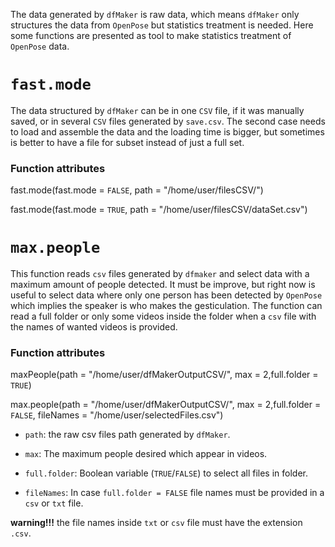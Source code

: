 The data generated by `dfMaker` is raw data, which means `dfMaker` only structures the data from `OpenPose` but statistics treatment is needed. Here some functions are presented as tool to make statistics treatment of `OpenPose` data.

# `fast.mode`

The data structured by `dfMaker` can be in one `CSV` file, if it was manually saved, or in several `CSV` files generated by `save.csv`. The second case needs to load and assemble the data and the loading time is bigger, but sometimes is better to have a file for subset instead of just a full set.

### Function attributes

fast.mode(fast.mode = `FALSE`, path = "/home/user/filesCSV/")

fast.mode(fast.mode = `TRUE`, path = "/home/user/filesCSV/dataSet.csv")

# `max.people`

This function reads `csv` files generated by `dfmaker` and select data with a maximum amount of people detected. It must be improve, but right now is useful to select data where only one person has been detected by `OpenPose` which implies the speaker is who makes the gesticulation. The function can read a full folder or only some videos inside the folder when a `csv` file with the names of wanted videos is provided.

### Function attributes

maxPeople(path = "/home/user/dfMakerOutputCSV/", max = 2,full.folder = `TRUE`)

max.people(path = "/home/user/dfMakerOutputCSV/", max = 2,full.folder = `FALSE`, fileNames = "/home/user/selectedFiles.csv")

-   `path`: the raw csv files path generated by `dfMaker`.

-   `max`: The maximum people desired which appear in videos.

-   `full.folder`: Boolean variable (`TRUE`/`FALSE`) to select all files in folder.

-   `fileNames`: In case `full.folder = FALSE` file names must be provided in a `csv` or `txt` file.

**warning!!!** the file names inside `txt` or `csv` file must have the extension `.csv`.
